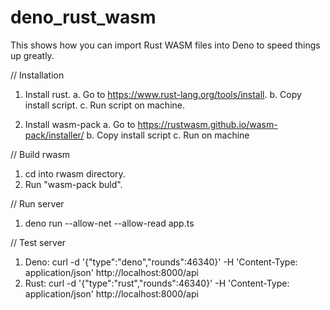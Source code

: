# deno_rust_wasm
This shows how you can import Rust WASM files into Deno to speed things up greatly.

// Installation

1. Install rust.
a. Go to https://www.rust-lang.org/tools/install.
b. Copy install script.
c. Run script on machine.

2. Install wasm-pack
a. Go to https://rustwasm.github.io/wasm-pack/installer/
b. Copy install script
c. Run on machine

// Build rwasm

1. cd into rwasm directory.
2. Run "wasm-pack buld".

// Run server

1. deno run --allow-net --allow-read app.ts

// Test server

1. Deno: curl -d '{"type":"deno","rounds":46340}' -H 'Content-Type: application/json' http://localhost:8000/api
2. Rust: curl -d '{"type":"rust","rounds":46340}' -H 'Content-Type: application/json' http://localhost:8000/api